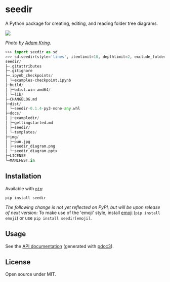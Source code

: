 # seedir
A Python package for creating, editing, and reading folder tree diagrams.

![](https://raw.githubusercontent.com/earnestt1234/seedir/master/img/pun.jpg)

*Photo by [Adam Kring](https://unsplash.com/@adamkring).*


```python
>>> import seedir as sd
>>> sd.seedir(style='lines', itemlimit=10, depthlimit=2, exclude_folders='.git')
seedir/
├─.gitattributes
├─.gitignore
├─.ipynb_checkpoints/
│ └─examples-checkpoint.ipynb
├─build/
│ ├─bdist.win-amd64/
│ └─lib/
├─CHANGELOG.md
├─dist/
│ └─seedir-0.1.4-py3-none-any.whl
├─docs/
│ ├─exampledir/
│ ├─gettingstarted.md
│ ├─seedir/
│ └─templates/
├─img/
│ ├─pun.jpg
│ ├─seedir_diagram.png
│ └─seedir_diagram.pptx
├─LICENSE
└─MANIFEST.in

```

## Installation

Available with [`pip`](https://pypi.org/project/seedir/):

```
pip install seedir
```

*The following change is not yet reflected on PyPI, but will be upon release of next version:* To make use of the 'emoji' style, install [emoji](https://pypi.org/project/emoji/) (`pip install emoji`) or use `pip install seedir[emoji]`.

## Usage

See the [API documentation](https://earnestt1234.github.io/seedir/seedir/index.html) (generated with [pdoc3](https://pdoc3.github.io/pdoc/)).

## License

Open source under MIT.

